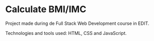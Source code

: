 # Calculate BMI/IMC

<p>Project made during de Full Stack Web Development course in EDIT.</p>
<p>Technologies and tools used: HTML, CSS and JavaScript.</p>
